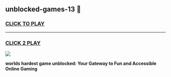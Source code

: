 
## unblocked-games-13 👋
<h3>
<a href="https://premium.freeplayer.one?title=unblocked-games-13&ref=14F">CLICK TO PLAY</a></h3>
<hr>

<h3>
<a href="https://premium.freeplayer.one?title=unblocked-games-13&ref=14F">CLICK 2 PLAY</a>
  
</h3>

<a href="https://premium.freeplayer.one?title=unblocked-games-13&ref=12F/"><img src="https://clearcache.store/games.png"></a>


**worlds hardest game unblocked: Your Gateway to Fun and Accessible Online Gaming**
